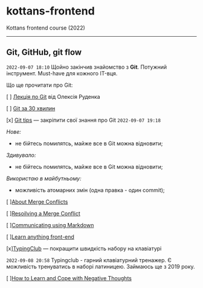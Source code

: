 # kottans-frontend
Kottans frontend course (2022)

--------------------------------------

Git, GitHub, git flow
--------------------------------------

`2022-09-07 18:10`
Щойно закінчив знайомство з __Git__. Потужний інструмент. Must-have для кожного IT-вця.

Що ще прочитати про Git:

[ ] [Лекція по Git](https://www.youtube.com/playlist?list=PLS8sEUxbfFY9MnPIFPTNlaS5xX7P5Ge-5) від Олексія Руденка

[ ] [Git за 30 хвилин](https://codeguida.com/post/453)

[x] [Git tips](http://sixrevisions.com/web-development/git-tips/) — закріпити свої знання про Git
`2022-09-07 19:18`

_Нове:_
   - не бійтесь помилятсь, майже все в Git можна відновити;

_Здивувало:_
   - не бійтесь помилятсь, майже все в Git можна відновити;

_Використаю в майбутньому:_
   - можливість атомарних змін (одна правка - один commit);

[ ][About Merge Conflicts](https://docs.github.com/en/free-pro-team@latest/github/collaborating-with-issues-and-pull-requests/about-merge-conflicts)

[ ][Resoilving a Merge Conflict](https://docs.github.com/en/free-pro-team@latest/github/collaborating-with-issues-and-pull-requests/resolving-a-merge-conflict-using-the-command-line)

[ ][Communicating using Markdown](https://lab.github.com/githubtraining/communicating-using-markdown)

[ ][Learn anything front-end](https://learn-anything.xyz/web-development/front-end)

[x][TypingClub](https://www.typingclub.com/) — покращити швидкість набору на клавіатурі

`2022-09-08 20:58`
Typingclub - гарний клавіатурний тренажер. Є можливість тренуватись в наборі латиницею. Займаюсь ще з 2019 року.

[ ][How to Learn and Cope with Negative Thoughts](https://guides.hexlet.io/learning/)
